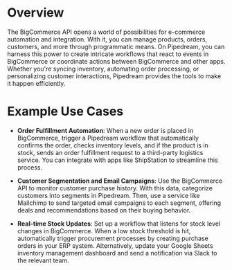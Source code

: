 # Overview

The BigCommerce API opens a world of possibilities for e-commerce automation and integration. With it, you can manage products, orders, customers, and more through programmatic means. On Pipedream, you can harness this power to create intricate workflows that react to events in BigCommerce or coordinate actions between BigCommerce and other apps. Whether you're syncing inventory, automating order processing, or personalizing customer interactions, Pipedream provides the tools to make it happen efficiently.

# Example Use Cases

- **Order Fulfillment Automation**: When a new order is placed in BigCommerce, trigger a Pipedream workflow that automatically confirms the order, checks inventory levels, and if the product is in stock, sends an order fulfillment request to a third-party logistics service. You can integrate with apps like ShipStation to streamline this process.

- **Customer Segmentation and Email Campaigns**: Use the BigCommerce API to monitor customer purchase history. With this data, categorize customers into segments in Pipedream. Then, use a service like Mailchimp to send targeted email campaigns to each segment, offering deals and recommendations based on their buying behavior.

- **Real-time Stock Updates**: Set up a workflow that listens for stock level changes in BigCommerce. When a low stock threshold is hit, automatically trigger procurement processes by creating purchase orders in your ERP system. Alternatively, update your Google Sheets inventory management dashboard and send a notification via Slack to the relevant team.
